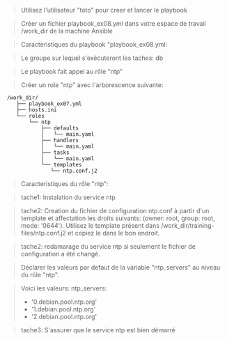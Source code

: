 > Utilisez l'utilisateur "toto" pour creer et lancer le playbook

> Créer un fichier playbook_ex08.yml dans votre espace de travail /work_dir de la machine Ansible

> Caracteristiques du playbook "playbook_ex08.yml:

> Le groupe sur lequel s'exécuteront les taches: db

> Le playbook fait appel au rôle "ntp"

> Créer un role "ntp" avec l'arborescence suivante:

```
 /work_dir/
    ├── playbook_ex07.yml
    ├── hosts.ini
    └── roles
        └── ntp 
            ├── defaults
            │   └── main.yaml  
            ├── handlers
            │   └── main.yaml  
            ├── tasks
            │   └── main.yaml  
            └── templates
               └── ntp.conf.j2
```

> Caracteristiques du rôle "ntp":

> tache1: Instalation du service ntp

> tache2: Creation du fichier de configuration ntp.conf à partir d'un template et affectation les droits suivants: (owner: root, group: root, mode: '0644'). Utilisez le template présent dans /work_dir/training-files/ntp.conf.j2 et copiez le dans le bon endroit.

> tache2: redamarage du service ntp si seulement le fichier de configuration a été changé.

> Déclarer les valeurs par defaut de la variable "ntp_servers" au niveau du rôle "ntp". 

> Voici les valeurs:
> ntp_servers:
>  - '0.debian.pool.ntp.org'
>  - '1.debian.pool.ntp.org'
>  - '2.debian.pool.ntp.org'

> tache3: S'assurer que le service ntp est bien démarré


